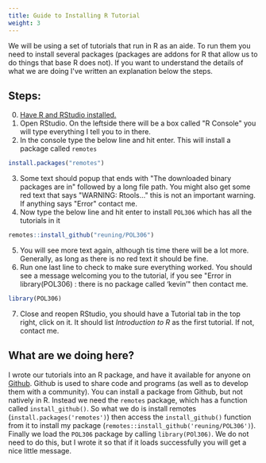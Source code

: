 ```yaml
---
title: Guide to Installing R Tutorial
weight: 3
---
```


We will be using a set of tutorials that run in R as an aide. To run them you need to install several packages (packages are addons for R that allow us to do things that base R does not). If you want to understand the details of what we are doing I've written an explanation below the steps.

Steps:
------
0. [Have R and RStudio installed.](/resources/install_r/)
1. Open RStudio. On the leftside there will be a box called "R Console" you will type everything I tell you to in there.
2. In the console type the below line and hit enter. This will install a package called `remotes`
~~~~ R
install.packages("remotes")
~~~~
3. Some text should popup that ends with "The downloaded binary packages are in" followed by a long file path. You might also get some red text that says "WARNING: Rtools..." this is not an important warning. If anything says "Error" contact me.
4. Now type the below line and hit enter to install `POL306` which has all the tutorials in it
~~~~ R
remotes::install_github("reuning/POL306")
~~~~
5. You will see more text again, although tis time there will be a lot more. Generally, as long as there is no red text it should be fine.
6. Run one last line to check to make sure everything worked. You should see a message welcoming you to the tutorial, if you see "Error in library(POL306) : there is no package called ‘kevin’" then contact me.
~~~~ R
library(POL306)
~~~~
7. Close and reopen RStudio, you should have a Tutorial tab in the top right, click on it. It should list *Introduction to R* as the first tutorial. If not, contact me.


What are we doing here?
------

I wrote our tutorials into an R package, and have it available for anyone on [Github](https://github.com/reuning/pol306). Github is used to share code and programs (as well as to develop them with a community). You can install a package from Github, but not natively in R. Instead we need the `remotes` package, which has a function called `install_github()`. So what we do is install remotes (`install.packages('remotes')`) then access the `install_github()` function from it to install my package (`remotes::install_github('reuning/POL306')`). Finally we load the `POL306` package by calling `library(POl306)`. We do not need to do this, but I wrote it so that if it loads successfully you will get a nice little message.
